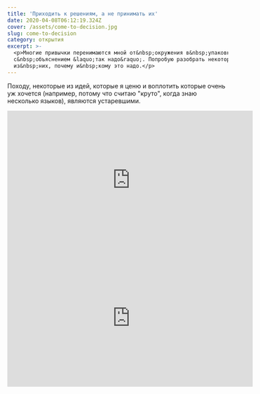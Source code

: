```yaml
---
title: 'Приходить к решениям, а не принимать их'
date: 2020-04-08T06:12:19.324Z
cover: /assets/come-to-decision.jpg
slug: come-to-decision
category: открытия
excerpt: >-
  <p>Многие привычки перенимаются мной от&nbsp;окружения в&nbsp;упаковке
  с&nbsp;объяснением &laquo;так надо&raquo;. Попробую разобрать некоторые
  из&nbsp;них, почему и&nbsp;кому это надо.</p>
---
```

Походу, некоторые из идей, которые я ценю и воплотить которые очень уж хочется (например, потому что считаю "круто", когда знаю несколько языков), являются устаревшими.


<iframe width="560" height="315" src="https://www.youtube.com/embed/iq2WR0S6tSo" frameborder="0" allow="accelerometer; autoplay; encrypted-media; gyroscope; picture-in-picture" allowfullscreen></iframe><iframe width="560" height="315" src="https://www.youtube.com/embed/iq2WR0S6tSo" frameborder="0" allow="accelerometer; autoplay; encrypted-media; gyroscope; picture-in-picture" allowfullscreen></iframe>
